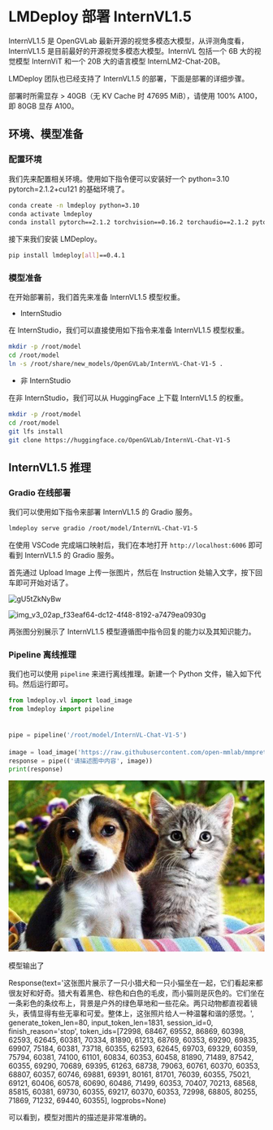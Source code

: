 # LMDeploy 部署 InternVL1.5

InternVL1.5 是 OpenGVLab 最新开源的视觉多模态大模型，从评测角度看，InternVL1.5 是目前最好的开源视觉多模态大模型。InternVL 包括一个 6B 大的视觉模型 InternViT 和一个 20B 大的语言模型 InternLM2-Chat-20B。

LMDeploy 团队也已经支持了 InternVL1.5 的部署，下面是部署的详细步骤。

部署时所需显存 > 40GB（无 KV Cache 时 47695 MiB），请使用 100% A100，即 80GB 显存 A100。

## 环境、模型准备

### 配置环境

我们先来配置相关环境。使用如下指令便可以安装好一个 python=3.10 pytorch=2.1.2+cu121 的基础环境了。

```bash
conda create -n lmdeploy python=3.10
conda activate lmdeploy
conda install pytorch==2.1.2 torchvision==0.16.2 torchaudio==2.1.2 pytorch-cuda=12.1 -c pytorch -c nvidia
```

接下来我们安装 LMDeploy。

```bash
pip install lmdeploy[all]==0.4.1
```

### 模型准备

在开始部署前，我们首先来准备 InternVL1.5 模型权重。

- InternStudio

在 InternStudio，我们可以直接使用如下指令来准备 InternVL1.5 模型权重。

```bash
mkdir -p /root/model
cd /root/model
ln -s /root/share/new_models/OpenGVLab/InternVL-Chat-V1-5 .
```

- 非 InternStudio

在非 InternStudio，我们可以从 HuggingFace 上下载 InternVL1.5 的权重。

```bash
mkdir -p /root/model
cd /root/model
git lfs install
git clone https://huggingface.co/OpenGVLab/InternVL-Chat-V1-5
```

## InternVL1.5 推理

### Gradio 在线部署

我们可以使用如下指令来部署 InternVL1.5 的 Gradio 服务。

```bash
lmdeploy serve gradio /root/model/InternVL-Chat-V1-5
```

在使用 VSCode 完成端口映射后，我们在本地打开 `http://localhost:6006` 即可看到 InternVL1.5 的 Gradio 服务。

首先通过 Upload Image 上传一张图片，然后在 Instruction 处输入文字，按下回车即可开始对话了。

![gU5tZkNyBw](https://github.com/SmartFlowAI/LLM-Tutorial/assets/75657629/2747908e-2c0e-4191-ba46-b540f0c73c77)

![img_v3_02ap_f33eaf64-dc12-4f48-8192-a7479ea0930g](https://github.com/SmartFlowAI/LLM-Tutorial/assets/75657629/59c8e712-9d59-4d3d-b26a-ad509682f29d)

两张图分别展示了 InternVL1.5 模型遵循图中指令回复的能力以及其知识能力。

### Pipeline 离线推理

我们也可以使用 `pipeline` 来进行离线推理。新建一个 Python 文件，输入如下代码。然后运行即可。

```python
from lmdeploy.vl import load_image
from lmdeploy import pipeline


pipe = pipeline('/root/model/InternVL-Chat-V1-5')

image = load_image('https://raw.githubusercontent.com/open-mmlab/mmpretrain/main/demo/cat-dog.png')
response = pipe(('请描述图中内容', image))
print(response)
```

![cat-dog](https://raw.githubusercontent.com/open-mmlab/mmpretrain/main/demo/cat-dog.png)

模型输出了

Response(text='这张图片展示了一只小猎犬和一只小猫坐在一起，它们看起来都很友好和好奇。猎犬有着黑色、棕色和白色的毛皮，而小猫则是灰色的。它们坐在一条彩色的条纹布上，背景是户外的绿色草地和一些花朵。两只动物都直视着镜头，表情显得有些无辜和可爱。整体上，这张照片给人一种温馨和谐的感觉。', generate_token_len=80, input_token_len=1831, session_id=0, finish_reason='stop', token_ids=[72998, 68467, 69552, 86869, 60398, 62593, 62645, 60381, 70334, 81890, 61213, 68769, 60353, 69290, 69835, 69907, 75184, 60381, 73718, 60355, 62593, 62645, 69703, 69329, 60359, 75794, 60381, 74100, 61101, 60834, 60353, 60458, 81890, 71489, 87542, 60355, 69290, 70689, 69395, 61263, 68738, 79063, 60761, 60370, 60353, 68807, 60357, 60746, 69881, 69391, 80161, 81701, 76039, 60355, 75021, 69121, 60406, 60578, 60690, 60486, 71499, 60353, 70407, 70213, 68568, 85815, 60381, 69730, 60355, 69217, 60370, 60353, 72998, 68805, 80255, 71869, 71232, 69440, 60355], logprobs=None)

可以看到，模型对图片的描述是非常准确的。
